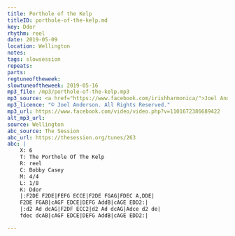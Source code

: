 ```yaml
---
title: Porthole of the Kelp
titleID: porthole-of-the-kelp.md
key: Ddor
rhythm: reel
date: 2019-05-09
location: Wellington
notes:
tags: slowsession
repeats: 
parts: 
regtuneoftheweek:
slowtuneoftheweek: 2019-05-16
mp3_file: /mp3/porthole-of-the-kelp.mp3
mp3_source: <a href="https://www.facebook.com/irishharmonica/">Joel Anderson</a>
mp3_licence: "© Joel Anderson. All Rights Reserved."
mp3_url: https://www.facebook.com/video/video.php?v=1101672386689422
alt_mp3_url:
source: Wellington
abc_source: The Session
abc_url: https://thesession.org/tunes/263
abc: |
    X: 6
    T: The Porthole Of The Kelp
    R: reel
    C: Bobby Casey
    M: 4/4
    L: 1/8
    K: Ddor
    |:F2DE F2DE|FEFG ECCE|F2DE FGAG|FDEC A,DDE|
    F2DE FGAB|cAGF EDCE|DEFG AddB|cAGE EDD2:|
    |:d2 Ad dcAG|F2DF ECC2|d2 Ad dcAG|Adce d2 de|
    fdec dcAB|cAGF EDCE|DEFG AddB|cAGE EDD2:|

---
```


